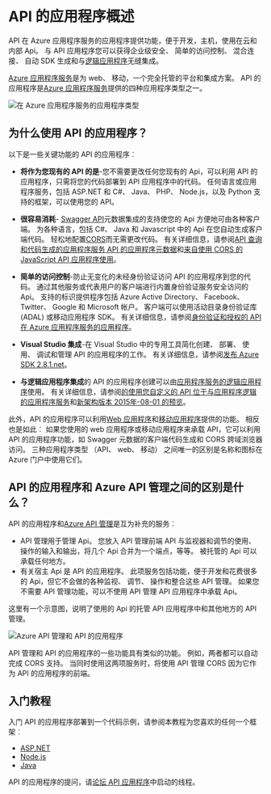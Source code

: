 <properties 
    pageTitle="介绍 API 的应用程序 |Microsoft Azure" 
    description="了解如何 Azure 应用程序服务可以帮助您开发，主机，并使用 rest 风格的 Api。" 
    services="app-service\api" 
    documentationCenter=".net" 
    authors="tdykstra" 
    manager="wpickett" 
    editor=""/>

<tags 
    ms.service="app-service-api" 
    ms.workload="web" 
    ms.tgt_pltfrm="na" 
    ms.devlang="na" 
    ms.topic="get-started-article" 
    ms.date="08/23/2016" 
    ms.author="rachelap"/>

# <a name="api-apps-overview"></a>API 的应用程序概述

API 在 Azure 应用程序服务的应用程序提供功能，便于开发，主机，使用在云和内部 Api。 与 API 应用程序您可以获得企业级安全、 简单的访问控制、 混合连接、 自动 SDK 生成和与[逻辑应用程序](../app-service-logic/app-service-logic-what-are-logic-apps.md)无缝集成。

[Azure 应用程序服务](../app-service/app-service-value-prop-what-is.md)是为 web、 移动，一个完全托管的平台和集成方案。 API 的应用程序是[Azure 应用程序服务](../app-service/app-service-value-prop-what-is.md)提供的四种应用程序类型之一。

![在 Azure 应用程序服务的应用程序类型](./media/app-service-api-apps-why-best-platform/appservicesuite.png)

## <a name="why-use-api-apps"></a>为什么使用 API 的应用程序？

以下是一些关键功能的 API 的应用程序︰

- **将作为您现有的 API 的是**-您不需要更改任何您现有的 Api，可以利用 API 的应用程序，只需将您的代码部署到 API 应用程序中的代码。 任何语言或应用程序服务，包括 ASP.NET 和 C#、 Java、 PHP、 Node.js，以及 Python 支持的框架，可以使用您的 API。

- **很容易消耗**- [Swagger API](http://swagger.io/)元数据集成的支持使您的 Api 方便地可由各种客户端。  为各种语言，包括 C#、 Java 和 Javascript 中的 Api 在您自动生成客户端代码。 轻松地配置[CORS](app-service-api-cors-consume-javascript.md)而无需更改代码。 有关详细信息，请参阅[API 查询和代码生成的应用程序服务 API 的应用程序元数据](app-service-api-metadata.md)和[来自使用 CORS 的 JavaScript API 应用程序使用](app-service-api-cors-consume-javascript.md)。 

- **简单的访问控制**-防止无变化的未经身份验证访问 API 的应用程序到您的代码。 通过其他服务或代表用户的客户端进行内置身份验证服务安全访问的 Api。 支持的标识提供程序包括 Azure Active Directory、 Facebook、 Twitter、 Google 和 Microsoft 帐户。 客户端可以使用活动目录身份验证库 (ADAL) 或移动应用程序 SDK。 有关详细信息，请参阅[身份验证和授权的 API 在 Azure 应用程序服务的应用程序](app-service-api-authentication.md)。

- **Visual Studio 集成**-在 Visual Studio 中的专用工具简化创建、 部署、 使用、 调试和管理 API 的应用程序的工作。 有关详细信息，请参阅[发布 Azure SDK 2.8.1.net](/blog/announcing-azure-sdk-2-8-1-for-net/)。

- **与逻辑应用程序集成**的 API 的应用程序创建可以由[应用程序服务的逻辑应用程序](../app-service-logic/app-service-logic-what-are-logic-apps.md)使用。  有关详细信息，请参阅[的使用您自定义的 API 位于与应用程序逻辑的应用程序服务](../app-service-logic/app-service-logic-custom-hosted-api.md)和[新架构版本 2015年-08-01 的预览](../app-service-logic/app-service-logic-schema-2015-08-01.md)。

此外，API 的应用程序可以利用[Web 应用程序](../app-service-web/app-service-web-overview.md)和[移动应用程序](../app-service-mobile/app-service-mobile-value-prop.md)提供的功能。 相反也是如此︰ 如果您使用的 web 应用程序或移动应用程序来承载 API，它可以利用 API 的应用程序功能，如 Swagger 元数据的客户端代码生成和 CORS 跨域浏览器访问。 三种应用程序类型 （API、 web、 移动） 之间唯一的区别是名称和图标在 Azure 门户中使用它们。

## <a name="whats-the-difference-between-api-apps-and-azure-api-management"></a>API 的应用程序和 Azure API 管理之间的区别是什么？

API 的应用程序和[Azure API 管理](../api-management/api-management-key-concepts.md)是互为补充的服务︰

* API 管理用于管理 Api。 您放入 API 管理前端 API 与监视器和调节的使用、 操作的输入和输出，将几个 Api 合并为一个端点，等等。 被托管的 Api 可以承载任何地方。
* 有关宿主 Api 是 API 的应用程序。 此项服务包括功能，便于开发和花费很多的 Api，但它不会做的各种监视、 调节、 操作和整合这些 API 管理。 如果您不需要 API 管理功能，可以不使用 API 管理 API 应用程序中承载 Api。

这里有一个示意图，说明了使用的 Api 的托管 API 应用程序中和其他地方的 API 管理。

![Azure API 管理和 API 的应用程序](./media/app-service-api-apps-why-best-platform/apia-apim.png)

API 管理和 API 的应用程序的一些功能具有类似的功能。  例如，两者都可以自动完成 CORS 支持。 当同时使用这两项服务时，将使用 API 管理 CORS 因为它作为 API 的应用程序的前端。 

## <a name="getting-started"></a>入门教程

入门 API 的应用程序部署到一个代码示例，请参阅本教程为您喜欢的任何一个框架︰

* [ASP.NET](app-service-api-dotnet-get-started.md) 
* [Node.js](app-service-api-nodejs-api-app.md) 
* [Java](app-service-api-java-api-app.md) 

API 的应用程序的提问，请[论坛 API 应用程序](https://social.msdn.microsoft.com/Forums/en-US/home?forum=AzureAPIApps)中启动的线程。 
